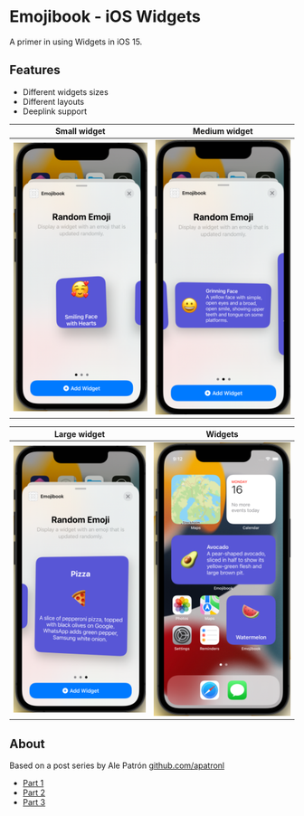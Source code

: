 # Emojibook - iOS Widgets

A primer in using Widgets in iOS 15.

## Features

* Different widgets sizes
* Different layouts
* Deeplink support

Small widget             |  Medium widget
:-------------------------:|:-------------------------:
![Small](../EmojiSmall.png)  |  ![Medium](../EmojiMedium.png)

Large widget             |  Widgets
:-------------------------:|:-------------------------:
![Large](../EmojiLarge.png)  |  ![Widgets](../Widget.png)

## About

Based on a post series by Ale Patrón [github.com/apatronl](https://github.com/apatronl)

* [Part 1](https://medium.com/swlh/build-your-first-ios-widget-part-1-d2cecdd4020a)
* [Part 2](https://medium.com/swlh/build-your-first-ios-widget-part-2-c69b193b9612)
* [Part 3](https://medium.com/swlh/build-your-first-ios-widget-part-3-36ba53033e33)
